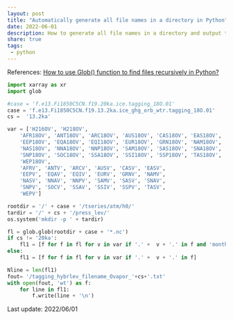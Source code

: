 ```yaml
---
layout: post
title: "Automatically generate all file names in a directory in Python"
date: 2022-06-01
description: How to generate all file names in a directory and output them in an ascii file.
share: true
tags:
 - python
---
```


References:
[How to use Glob() function to find files recursively in Python?](https://www.geeksforgeeks.org/how-to-use-glob-function-to-find-files-recursively-in-python/)


```python
import xarray as xr
import glob

#case = 'f.e13.Fi1850C5CN.f19.20ka.ice.tagging_18O.01'
case = 'f.e13.Fi1850C5CN.f19.13.2ka.ice_ghg_orb_wtr.tagging_18O.01'
cs =  '13.2ka'

var = ['H216OV', 'H218OV',
    'AFR18OV', 'ANT18OV', 'ARC18OV', 'AUS18OV', 'CAS18OV', 'EAS18OV',
    'EEP18OV', 'EQA18OV', 'EQI18OV', 'EUR18OV', 'GRN18OV', 'NAM18OV',
    'NAS18OV', 'NNA18OV', 'NNP18OV', 'SAM18OV', 'SAS18OV', 'SNA18OV',
    'SNP18OV', 'SOC18OV', 'SSA18OV', 'SSI18OV', 'SSP18OV', 'TAS18OV',
    'WEP18OV',
    'AFRV', 'ANTV', 'ARCV', 'AUSV', 'CASV', 'EASV',
    'EEPV', 'EQAV', 'EQIV', 'EURV', 'GRNV', 'NAMV',
    'NASV', 'NNAV', 'NNPV', 'SAMV', 'SASV', 'SNAV',
    'SNPV', 'SOCV', 'SSAV', 'SSIV', 'SSPV', 'TASV',
    'WEPV']

rootdir = '/' + case + '/tseries/atm/h0/'
tardir = '/' + cs + '/press_lev/'
os.system('mkdir -p ' + tardir)

fl = glob.glob(rootdir + case + '*.nc')
if cs != '20ka':
    fl1 = [f for f in fl for v in var if '.' +  v + '.' in f and 'monthly' not in f]
else:    
    fl1 = [f for f in fl for v in var if '.' +  v + '.' in f]

Nline = len(fl1)
fout= '/tagging_hybrlev_filename_Ovapor_'+cs+'.txt'
with open(fout, 'wt') as f:
    for line in fl1:
        f.write(line + '\n')

```

Last update: 2022/06/01